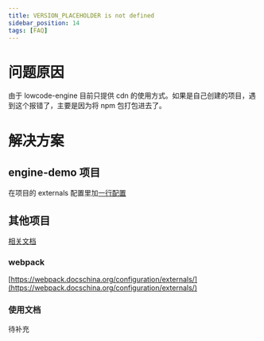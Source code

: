 ```yaml
---
title: VERSION_PLACEHOLDER is not defined
sidebar_position: 14
tags: [FAQ]
---
```


# 问题原因

由于 lowcode-engine 目前只提供 cdn 的使用方式。如果是自己创建的项目，遇到这个报错了，主要是因为将 npm 包打包进去了。

# 解决方案

## engine-demo 项目

在项目的 externals 配置里加[一行配置](https://github.com/fe-lce/lowcode-demo/blob/f8afad0df3190565caccc0a1dfd750dbf84c680f/build.json#L16)

## 其他项目

[相关文档](/site/docs/guide/create/useEditor#引入-umd-包资源)

### webpack

[https://webpack.docschina.org/configuration/externals/](https://webpack.docschina.org/configuration/externals/)

### 使用文档

待补充
